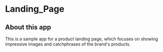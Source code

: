 # Landing_Page
<h2>About this app</h2>
This is a sample app for a product landing page, which focuses on showing impressive images and catchphrases of the brand's products.
